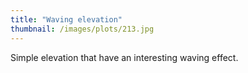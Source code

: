 ```yaml
---
title: "Waving elevation"
thumbnail: /images/plots/213.jpg
---
```


Simple elevation that have an interesting waving effect.
